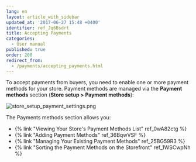 ```yaml
---
lang: en
layout: article_with_sidebar
updated_at: '2017-06-27 15:48 +0400'
identifier: ref_Jq6Bsdrt
title: Accepting Payments
categories:
  - User manual
published: true
order: 200
redirect_from:
  - /payments/accepting_payments.html
---
```


To accept payments from buyers, you need to enable one or more payment methods for your store. Payment methods are managed via the **Payment methods** section (**Store setup > Payment methods**):

![store_setup_payment_settings.png]({{site.baseurl}}/attachments/ref_Jq6Bsdrt/store_setup_payment_settings.png)


The Payments methods section allows you:

*   {% link "Viewing Your Store's Payment Methods List" ref_0wA82ctg %}
*   {% link "Adding Payment Methods" ref_36BqwVSF %}
*   {% link "Managing Your Existing Payment Methods" ref_25BG59R3 %}
*   {% link "Sorting the Payment Methods on the Storefront" ref_1WSCwpNh %}